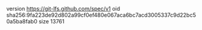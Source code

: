 version https://git-lfs.github.com/spec/v1
oid sha256:9fa223de92d802a99cf0ef480e067aca6bc7acd3005337c9d22bc50a5ba8fab0
size 13761
